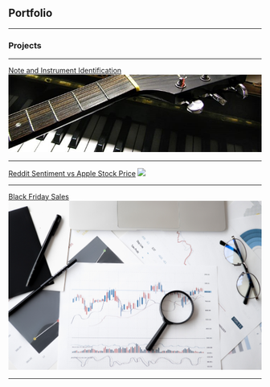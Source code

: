## Portfolio

---

### Projects


---
[Note and Instrument Identification](/music)
<a herf = "/music"><img src="images/guitar_piano_cropped.jpg?raw=true"/></a>

---
[Reddit Sentiment vs Apple Stock Price](/sample_page)
<img src="stock_photo_cropped.jpg?raw=true"/>

---
[Black Friday Sales](/black_friday)
<img src="images/stock-stock-image.jpg?raw=true"/>



---
<!-- Remove above link if you don't want to attibute -->
